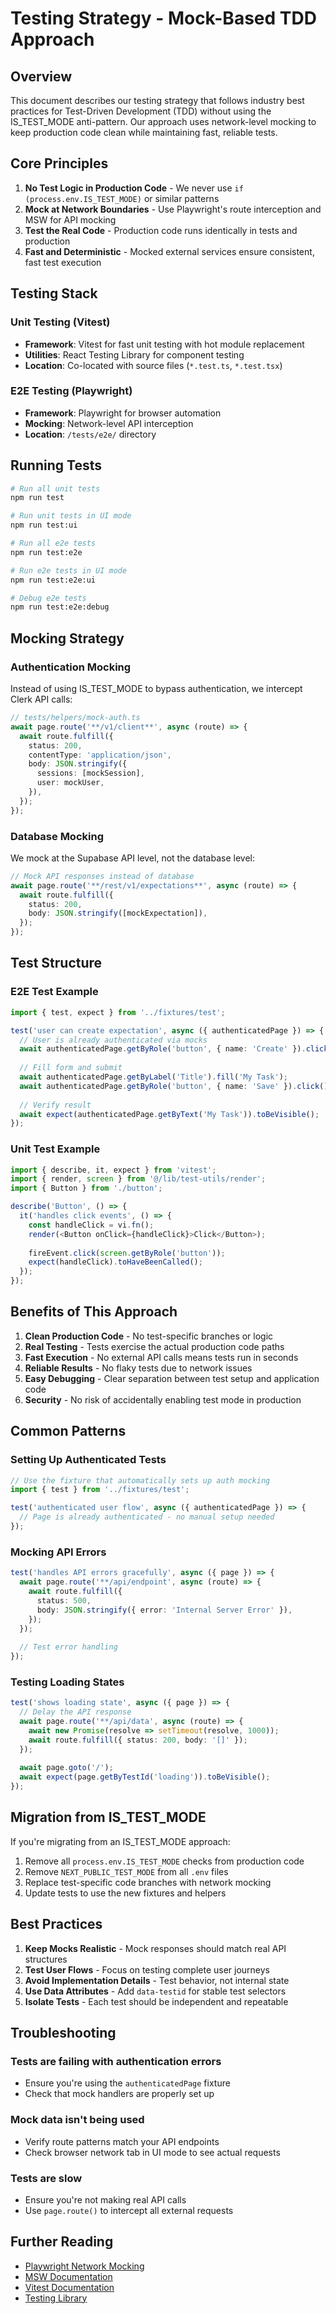 # Testing Strategy - Mock-Based TDD Approach

## Overview

This document describes our testing strategy that follows industry best practices for Test-Driven Development (TDD) without using the IS_TEST_MODE anti-pattern. Our approach uses network-level mocking to keep production code clean while maintaining fast, reliable tests.

## Core Principles

1. **No Test Logic in Production Code** - We never use `if (process.env.IS_TEST_MODE)` or similar patterns
2. **Mock at Network Boundaries** - Use Playwright's route interception and MSW for API mocking
3. **Test the Real Code** - Production code runs identically in tests and production
4. **Fast and Deterministic** - Mocked external services ensure consistent, fast test execution

## Testing Stack

### Unit Testing (Vitest)
- **Framework**: Vitest for fast unit testing with hot module replacement
- **Utilities**: React Testing Library for component testing
- **Location**: Co-located with source files (`*.test.ts`, `*.test.tsx`)

### E2E Testing (Playwright)
- **Framework**: Playwright for browser automation
- **Mocking**: Network-level API interception
- **Location**: `/tests/e2e/` directory

## Running Tests

```bash
# Run all unit tests
npm run test

# Run unit tests in UI mode
npm run test:ui

# Run all e2e tests
npm run test:e2e

# Run e2e tests in UI mode
npm run test:e2e:ui

# Debug e2e tests
npm run test:e2e:debug
```

## Mocking Strategy

### Authentication Mocking

Instead of using IS_TEST_MODE to bypass authentication, we intercept Clerk API calls:

```typescript
// tests/helpers/mock-auth.ts
await page.route('**/v1/client**', async (route) => {
  await route.fulfill({
    status: 200,
    contentType: 'application/json',
    body: JSON.stringify({
      sessions: [mockSession],
      user: mockUser,
    }),
  });
});
```

### Database Mocking

We mock at the Supabase API level, not the database level:

```typescript
// Mock API responses instead of database
await page.route('**/rest/v1/expectations**', async (route) => {
  await route.fulfill({
    status: 200,
    body: JSON.stringify([mockExpectation]),
  });
});
```

## Test Structure

### E2E Test Example

```typescript
import { test, expect } from '../fixtures/test';

test('user can create expectation', async ({ authenticatedPage }) => {
  // User is already authenticated via mocks
  await authenticatedPage.getByRole('button', { name: 'Create' }).click();
  
  // Fill form and submit
  await authenticatedPage.getByLabel('Title').fill('My Task');
  await authenticatedPage.getByRole('button', { name: 'Save' }).click();
  
  // Verify result
  await expect(authenticatedPage.getByText('My Task')).toBeVisible();
});
```

### Unit Test Example

```typescript
import { describe, it, expect } from 'vitest';
import { render, screen } from '@/lib/test-utils/render';
import { Button } from './button';

describe('Button', () => {
  it('handles click events', () => {
    const handleClick = vi.fn();
    render(<Button onClick={handleClick}>Click</Button>);
    
    fireEvent.click(screen.getByRole('button'));
    expect(handleClick).toHaveBeenCalled();
  });
});
```

## Benefits of This Approach

1. **Clean Production Code** - No test-specific branches or logic
2. **Real Testing** - Tests exercise the actual production code paths
3. **Fast Execution** - No external API calls means tests run in seconds
4. **Reliable Results** - No flaky tests due to network issues
5. **Easy Debugging** - Clear separation between test setup and application code
6. **Security** - No risk of accidentally enabling test mode in production

## Common Patterns

### Setting Up Authenticated Tests

```typescript
// Use the fixture that automatically sets up auth mocking
import { test } from '../fixtures/test';

test('authenticated user flow', async ({ authenticatedPage }) => {
  // Page is already authenticated - no manual setup needed
});
```

### Mocking API Errors

```typescript
test('handles API errors gracefully', async ({ page }) => {
  await page.route('**/api/endpoint', async (route) => {
    await route.fulfill({
      status: 500,
      body: JSON.stringify({ error: 'Internal Server Error' }),
    });
  });
  
  // Test error handling
});
```

### Testing Loading States

```typescript
test('shows loading state', async ({ page }) => {
  // Delay the API response
  await page.route('**/api/data', async (route) => {
    await new Promise(resolve => setTimeout(resolve, 1000));
    await route.fulfill({ status: 200, body: '[]' });
  });
  
  await page.goto('/');
  await expect(page.getByTestId('loading')).toBeVisible();
});
```

## Migration from IS_TEST_MODE

If you're migrating from an IS_TEST_MODE approach:

1. Remove all `process.env.IS_TEST_MODE` checks from production code
2. Remove `NEXT_PUBLIC_TEST_MODE` from all `.env` files
3. Replace test-specific code branches with network mocking
4. Update tests to use the new fixtures and helpers

## Best Practices

1. **Keep Mocks Realistic** - Mock responses should match real API structures
2. **Test User Flows** - Focus on testing complete user journeys
3. **Avoid Implementation Details** - Test behavior, not internal state
4. **Use Data Attributes** - Add `data-testid` for stable test selectors
5. **Isolate Tests** - Each test should be independent and repeatable

## Troubleshooting

### Tests are failing with authentication errors
- Ensure you're using the `authenticatedPage` fixture
- Check that mock handlers are properly set up

### Mock data isn't being used
- Verify route patterns match your API endpoints
- Check browser network tab in UI mode to see actual requests

### Tests are slow
- Ensure you're not making real API calls
- Use `page.route()` to intercept all external requests

## Further Reading

- [Playwright Network Mocking](https://playwright.dev/docs/network)
- [MSW Documentation](https://mswjs.io/)
- [Vitest Documentation](https://vitest.dev/)
- [Testing Library](https://testing-library.com/)